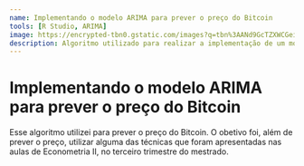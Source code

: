 ```yaml
---
name: Implementando o modelo ARIMA para prever o preço do Bitcoin
tools: [R Studio, ARIMA]
image: https://encrypted-tbn0.gstatic.com/images?q=tbn%3AANd9GcTZXWCGeiwJb5rFadBkoSt_ApFEkScqdqY1GH_YkFtoPIVSnyTK&usqp=CAU
description: Algoritmo utilizado para realizar a implementação de um modelo ARIMA no R studio.
---
```


# Implementando o modelo ARIMA para prever o preço do Bitcoin

Esse algoritmo utilizei para prever o preço do Bitcoin. O obetivo foi, além de prever o preço, utilizar alguma das técnicas que foram apresentadas nas aulas de Econometria II, no terceiro trimestre do mestrado.
